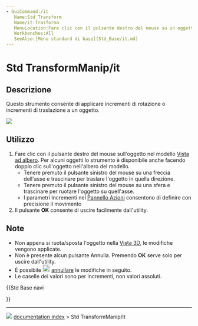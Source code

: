 ```yaml
---
- GuiCommand:/it
   Name:Std Transform
   Name/it:Trasforma
   MenuLocation:Fare clic con il pulsante destro del mouse su un oggetto nella vista ad albero → Trasforma
   Workbenches:All
   SeeAlso:[Menu standard di base](Std_Base/it.md)
---
```


# Std TransformManip/it



## Descrizione

Questo strumento consente di applicare incrementi di rotazione o incrementi di traslazione a un oggetto.

![](images/Manipulators.png )



## Utilizzo

1.  Fare clic con il pulsante destro del mouse sull\'oggetto nel modello [Vista ad albero](Tree_view/it.md). Per alcuni oggetti lo strumento è disponibile anche facendo doppio clic sull\'oggetto nell\'albero del modello.
    -   Tenere premuto il pulsante sinistro del mouse su una freccia dell\'asse e trascinare per traslare l\'oggetto in quella direzione.
    -   Tenere premuto il pulsante sinistro del mouse su una sfera e trascinare per ruotare l\'oggetto su quell\'asse.
    -   I parametri Incrementi nel [Pannello Azioni](Task_panel/it.md) consentono di definire con precisione il movimento
2.  Il pulsante **OK** consente di uscire facilmente dall\'utility.



## Note

-   Non appena si ruota/sposta l\'oggetto nella [Vista 3D](3D_view/it.md), le modifiche vengono applicate.
-   Non è presente alcun pulsante Annulla. Premendo **OK** serve solo per uscire dall\'utility.
-   È possibile <img alt="" src=images/Std_Undo.svg  style="width:20px;"> [annullare](Std_Undo/it.md) le modifiche in seguito.
-   Le caselle dei valori sono per incrementi, non valori assoluti.





{{Std Base navi

}}



---
![](images/Right_arrow.png) [documentation index](../README.md) > Std TransformManip/it
